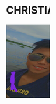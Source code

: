 

















<!DOCTYPE html>
<html>
<link rel="stylesheet" type="text/css" href="style.css">
<head>
	<title>gallery</title>
</head>
<body>
<marquee>
<h1> CHRISTIAN PAUL TALUA</h1>
</marquee>
<marquee>
	<img src="IMG1.jpg" width="200px" height="200px">
	<img src="IMG2.jpg" width="200px" height="200px">
	<img src="IMG3.jpg" width="200px" height="200px">
	<img src="IMG4.jpg" width="200px" height="200px">
	</marquee>
</section>
</body>
</html>
